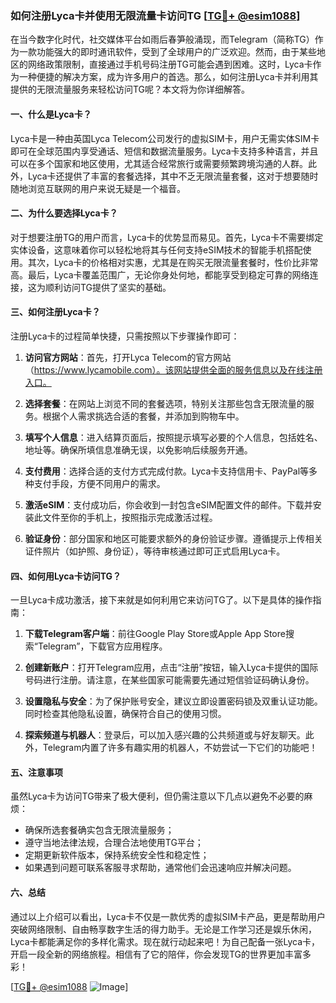 ### 如何注册Lyca卡并使用无限流量卡访问TG [[TG💪+ @esim1088](https://t.me/s/esim1088)]

在当今数字化时代，社交媒体平台如雨后春笋般涌现，而Telegram（简称TG）作为一款功能强大的即时通讯软件，受到了全球用户的广泛欢迎。然而，由于某些地区的网络政策限制，直接通过手机号码注册TG可能会遇到困难。这时，Lyca卡作为一种便捷的解决方案，成为许多用户的首选。那么，如何注册Lyca卡并利用其提供的无限流量服务来轻松访问TG呢？本文将为你详细解答。

#### 一、什么是Lyca卡？

Lyca卡是一种由英国Lyca Telecom公司发行的虚拟SIM卡，用户无需实体SIM卡即可在全球范围内享受通话、短信和数据流量服务。Lyca卡支持多种语言，并且可以在多个国家和地区使用，尤其适合经常旅行或需要频繁跨境沟通的人群。此外，Lyca卡还提供了丰富的套餐选择，其中不乏无限流量套餐，这对于想要随时随地浏览互联网的用户来说无疑是一个福音。

#### 二、为什么要选择Lyca卡？

对于想要注册TG的用户而言，Lyca卡的优势显而易见。首先，Lyca卡不需要绑定实体设备，这意味着你可以轻松地将其与任何支持eSIM技术的智能手机搭配使用。其次，Lyca卡的价格相对实惠，尤其是在购买无限流量套餐时，性价比非常高。最后，Lyca卡覆盖范围广，无论你身处何地，都能享受到稳定可靠的网络连接，这为顺利访问TG提供了坚实的基础。

#### 三、如何注册Lyca卡？

注册Lyca卡的过程简单快捷，只需按照以下步骤操作即可：

1. **访问官方网站**：首先，打开Lyca Telecom的官方网站（https://www.lycamobile.com）。该网站提供全面的服务信息以及在线注册入口。
   
2. **选择套餐**：在网站上浏览不同的套餐选项，特别关注那些包含无限流量的服务。根据个人需求挑选合适的套餐，并添加到购物车中。

3. **填写个人信息**：进入结算页面后，按照提示填写必要的个人信息，包括姓名、地址等。确保所填信息准确无误，以免影响后续服务开通。

4. **支付费用**：选择合适的支付方式完成付款。Lyca卡支持信用卡、PayPal等多种支付手段，方便不同用户的需求。

5. **激活eSIM**：支付成功后，你会收到一封包含eSIM配置文件的邮件。下载并安装此文件至你的手机上，按照指示完成激活过程。

6. **验证身份**：部分国家和地区可能要求额外的身份验证步骤。遵循提示上传相关证件照片（如护照、身份证），等待审核通过即可正式启用Lyca卡。

#### 四、如何用Lyca卡访问TG？

一旦Lyca卡成功激活，接下来就是如何利用它来访问TG了。以下是具体的操作指南：

1. **下载Telegram客户端**：前往Google Play Store或Apple App Store搜索“Telegram”，下载官方应用程序。

2. **创建新账户**：打开Telegram应用，点击“注册”按钮，输入Lyca卡提供的国际号码进行注册。请注意，在某些国家可能需要先通过短信验证码确认身份。

3. **设置隐私与安全**：为了保护账号安全，建议立即设置密码锁及双重认证功能。同时检查其他隐私设置，确保符合自己的使用习惯。

4. **探索频道与机器人**：登录后，可以加入感兴趣的公共频道或与好友聊天。此外，Telegram内置了许多有趣实用的机器人，不妨尝试一下它们的功能吧！

#### 五、注意事项

虽然Lyca卡为访问TG带来了极大便利，但仍需注意以下几点以避免不必要的麻烦：

- 确保所选套餐确实包含无限流量服务；
- 遵守当地法律法规，合理合法地使用TG平台；
- 定期更新软件版本，保持系统安全性和稳定性；
- 如果遇到问题可联系客服寻求帮助，通常他们会迅速响应并解决问题。

#### 六、总结

通过以上介绍可以看出，Lyca卡不仅是一款优秀的虚拟SIM卡产品，更是帮助用户突破网络限制、自由畅享数字生活的得力助手。无论是工作学习还是娱乐休闲，Lyca卡都能满足你的多样化需求。现在就行动起来吧！为自己配备一张Lyca卡，开启一段全新的网络旅程。相信有了它的陪伴，你会发现TG的世界更加丰富多彩！

[[TG💪+ @esim1088](https://t.me/s/esim1088) ![Image](https://i.postimg.cc/4NQfJmqS/Snipaste-2025-05-13-00-14-12.png)]
